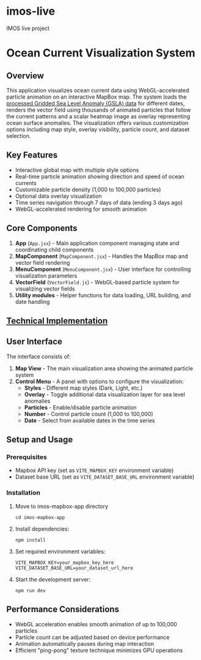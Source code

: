 # imos-live

IMOS live project

# Ocean Current Visualization System

## Overview

This application visualizes ocean current data using WebGL-accelerated particle animation on an interactive MapBox map. The system loads the [processed Gridded Sea Level Anomaly (GSLA) data](./doc/DataProcessing.md) for different dates, renders the vector field using thousands of animated particles that follow the current patterns and a scalar heatmap image as overlay representing ocean surface anomalies. The visualization offers various customization options including map style, overlay visibility, particle count, and dataset selection.

## Key Features

- Interactive global map with multiple style options
- Real-time particle animation showing direction and speed of ocean currents
- Customizable particle density (1,000 to 100,000 particles)
- Optional data overlay visualization
- Time series navigation through 7 days of data (ending 3 days ago)
- WebGL-accelerated rendering for smooth animation

## Core Components

1. **App** (`App.jsx`) - Main application component managing state and coordinating child components
2. **MapComponent** (`MapComponent.jsx`) - Handles the MapBox map and vector field rendering
3. **MenuComponent** (`MenuComponent.jsx`) - User interface for controlling visualization parameters
4. **VectorField** (`VectorField.js`) - WebGL-based particle system for visualizing vector fields
5. **Utility modules** - Helper functions for data loading, URL building, and date handling

## [Technical Implementation](./doc/TechnicalDoc.md)

## User Interface

The interface consists of:

1. **Map View** - The main visualization area showing the animated particle system
2. **Control Menu** - A panel with options to configure the visualization:
   - **Styles** - Different map styles (Dark, Light, etc.)
   - **Overlay** - Toggle additional data visualization layer for sea level anomalies
   - **Particles** - Enable/disable particle animation
   - **Number** - Control particle count (1,000 to 100,000)
   - **Date** - Select from available dates in the time series

## Setup and Usage

### Prerequisites

- Mapbox API key (set as `VITE_MAPBOX_KEY` environment variable)
- Dataset base URL (set as `VITE_DATASET_BASE_URL` environment variable)

### Installation

1. Move to imos-mapbox-app directory

   ```
   cd imos-mapbox-app
   ```

2. Install dependencies:

   ```
   npm install
   ```

3. Set required environment variables:

   ```
   VITE_MAPBOX_KEY=your_mapbox_key_here
   VITE_DATASET_BASE_URL=your_dataset_url_here
   ```

4. Start the development server:
   ```
   npm run dev
   ```

## Performance Considerations

- WebGL acceleration enables smooth animation of up to 100,000 particles
- Particle count can be adjusted based on device performance
- Animation automatically pauses during map interaction
- Efficient "ping-pong" texture technique minimizes GPU operations
